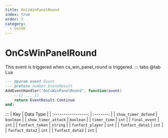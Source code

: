 ```yaml
---
title: OnCsWinPanelRound
index: true
order: 2
category:
  - Guide
---
```


# OnCsWinPanelRound
This event is triggered when cs_win_panel_round is triggered.
::: tabs
@tab Lua
```lua
--- @param event Event
--- @return number EventResult
AddEventHandler("OnCsWinPanelRound", function(event)
    --[[ ... ]]
    return EventResult.Continue
end)
```

:::
|         Key         | Data Type |
| :-----------------: | :-------: |
| `show_timer_defend` | `boolean` |
| `show_timer_attack` | `boolean` |
|     `timer_time`    |   `int`   |
|    `final_event`    |   `int`   |
|   `funfact_token`   |  `string` |
|   `funfact_player`  |   `int`   |
|   `funfact_data1`   |   `int`   |
|   `funfact_data2`   |   `int`   |
|   `funfact_data3`   |   `int`   |